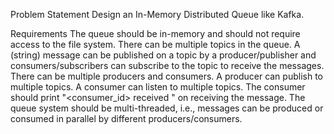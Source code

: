 

Problem Statement
Design an In-Memory Distributed Queue like Kafka.

Requirements
The queue should be in-memory and should not require access to the file system.
There can be multiple topics in the queue.
A (string) message can be published on a topic by a producer/publisher and consumers/subscribers can subscribe to the topic to receive the messages.
There can be multiple producers and consumers.
A producer can publish to multiple topics.
A consumer can listen to multiple topics.
The consumer should print "<consumer_id> received <message>" on receiving the message.
The queue system should be multi-threaded, i.e., messages can be produced or consumed in parallel by different producers/consumers.

